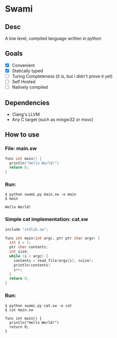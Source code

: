 # Swami
## Desc
A low level, compiled language written in python
## Goals
- [x] Convenient
- [x] Statically typed
- [ ] Turing Completeness (it is, but i didn't prove it yet)
- [ ] Self Hosted
- [ ] Natively compiled
## Dependencies
- Clang's LLVM
- Any C target (such as mingw32 or msvc)
## How to use
### File: main.sw
```c
func int main() {
  println("Hello World!")
  return 0;
}
```
### Run:
```
$ python swami.py main.sw -o main
$ main

Hello World!
```
### Simple cat implementation: cat.sw
```c
include "stdlib.sw";

func int main(int argc, ptr ptr char argv) {
  int i = 1;
  ptr char contents;
  int size;
  while (i < argc) {
    contents = read_file(argv[i], &size);
    println(contents)
    i++;
  }
  return 0;
}
```
### Run:
```
$ python swami.py cat.sw -o cat
$ cat main.sw

func int main() {
  println("Hello World!")
  return 0;
}
```